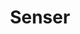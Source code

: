 ---
title: "Senser"
summary: "A politically charged rap rock UK band, originally formed in South West London from a group of friends in the late 1980s. Kersten Haigh - Lead Vocals Heitham Al-Sayed - Vocals Andy Clinton - DJ Nick Michaelson - Lead Guitar James Barrett - Bass Guitar John Morgan - Drums Paul Soden - Drums Haggis - Engineer, Producer & Programmer"
image: "senser.jpg"
apple_music_artist_url: "https://music.apple.com/gb/artist/senser/80489567"
---